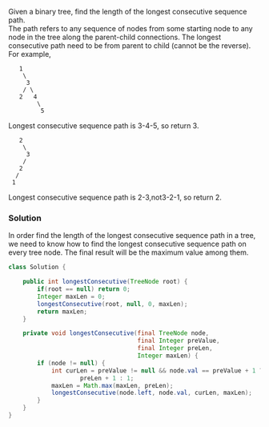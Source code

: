 Given a binary tree, find the length of the longest consecutive sequence path.  
The path refers to any sequence of nodes from some starting node to any node in the tree along the parent-child connections. The longest consecutive path need to be from parent to child (cannot be the reverse).  
For example,  

```
   1
    \
     3
    / \
   2   4
        \
         5
```

Longest consecutive sequence path is 3-4-5, so return 3.

```
   2
    \
     3
    / 
   2    
  / 
 1
```

Longest consecutive sequence path is 2-3,not3-2-1, so return 2.  

### Solution

In order find the length of the longest consecutive sequence path in a tree, we need to know how to find the longest consecutive sequence path on every tree node. The final result will be the maximum value among them. 

```java
class Solution {

    public int longestConsecutive(TreeNode root) {
        if(root == null) return 0;
        Integer maxLen = 0;
        longestConsecutive(root, null, 0, maxLen);
        return maxLen;
    }

    private void longestConsecutive(final TreeNode node,
                                    final Integer preValue,
                                    final Integer preLen,
                                    Integer maxLen) {
        if (node != null) {
            int curLen = preValue != null && node.val == preValue + 1 ?
                    preLen + 1 : 1;
            maxLen = Math.max(maxLen, preLen);
            longestConsecutive(node.left, node.val, curLen, maxLen);
        }
    }
}
```
